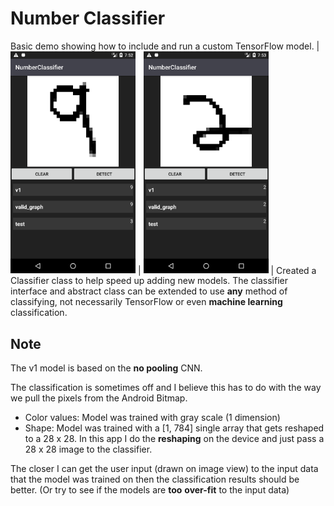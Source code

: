 # Number Classifier
Basic demo showing how to include and run a custom
TensorFlow model.
| <img src="nine.png" width="200">  | <img src="two.png" width="200">  |
Created a Classifier class to help speed up adding new models.
The classifier interface and abstract class can be extended
to use **any** method of classifying, not necessarily TensorFlow
or even **machine learning** classification.

## Note
The v1 model is based on the **no pooling** CNN.

The classification is sometimes off and I believe this has
to do with the way we pull the pixels from the Android
Bitmap.
* Color values: Model was trained with gray scale (1 dimension)
* Shape: Model was trained with a [1, 784] single array that gets reshaped
to a 28 x 28. In this app I do the **reshaping** on the device and just pass
a 28 x 28 image to the classifier. 

The closer I can get the user input (drawn on image view) to the 
input data that the model was trained on then the classification results should be better.
(Or try to see if the models are **too** **over-fit** to the input data)